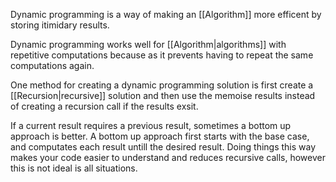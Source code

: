Dynamic programming is a way of making an [[Algorithm]] more efficent by storing itimidary results. 

Dynamic programming works well for [[Algorithm|algorithms]] with repetitive computations because as it prevents having to repeat the same computations again.

One method for creating a dynamic programming solution is first create a [[Recursion|recursive]] solution and then use the memoise results instead of creating a recursion call if the results exsit.

If a current result requires a previous result, sometimes a bottom up approach is better. A bottom up approach first starts with the base case, and computates each result untill the desired result. Doing things this way makes your code easier to understand and reduces recursive calls, however this is not ideal is all situations.